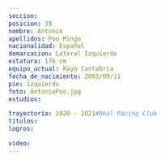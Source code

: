 ```yaml
---
seccion: 
posicion: 39
nombre: Antonio
apellidos: Poo Mingo
nacionalidad: Español
demarcacion: Lateral Izquierdo
estatura: 176 cm
equipo_actual: Rayo Cantabria
fecha_de_nacimiento: 2003/09/11
pie: izquierdo
foto: AntonioPoo.jpg
estudios:

trayectoria: 2020 - 2021#Real Racing Club
titulos:
logros:

video:
---
```

